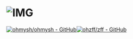 # ![IMG](https://516wjy.xyz:516/icon.png)

[![ohmysh/ohmysh - GitHub](https://gh-card.dev/repos/ohmysh/ohmysh.svg)](https://github.com/ohmysh/ohmysh)[![ohzff/zff - GitHub](https://gh-card.dev/repos/ohzff/zff.svg)](https://github.com/ohzff/zff)


<!---
516wjy/516wjy is a ✨ special ✨ repository because its `README.md` (this file) appears on your GitHub profile.
You can click the Preview link to take a look at your changes.
--->
